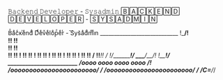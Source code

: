𝙱𝚊𝚌𝚔𝚎𝚗𝚍 𝙳𝚎𝚟𝚎𝚕𝚘𝚙𝚎𝚛 - 𝚂𝚢𝚜𝚊𝚍𝚖𝚒𝚗 
🄱🄰🄲🄺🄴🄽🄳 🄳🄴🅅🄴🄻🄾🄿🄴🅁 - 🅂🅈🅂🄰🄳🄼🄸🄽

Вⷡaͣcͨᴋⷦeͤndͩ Dͩeͤvͮeͤloͦрⷬeͤrͬ -̄ S͛ys͛aͣdͩmͫiͥn
     ____________________________
    !\_________________________/!\
    !!                         !! \
    !!                         !!  \
    !!                         !!  !
    !!                         !!  !
    !!                         !!  !
    !!                         !!  !
    !!                         !!  !
    !!                         !!  /
    !!_________________________!! /
    !/_________________________\!/
       __\_________________/__/!_
      !_______________________!/
    ________________________
   /oooo  oooo  oooo  oooo /!
  /ooooooooooooooooooooooo/ /
 /ooooooooooooooooooooooo/ /
/C=_____________________/_/
